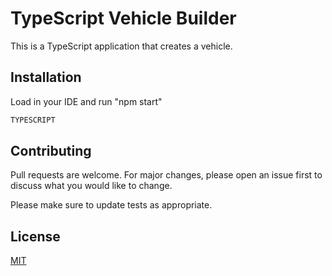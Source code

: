 # TypeScript Vehicle Builder

This is a TypeScript application that creates a vehicle.

## Installation

Load in your IDE and run "npm start"

```bash
TYPESCRIPT
```

## Contributing

Pull requests are welcome. For major changes, please open an issue first
to discuss what you would like to change.

Please make sure to update tests as appropriate.

## License

[MIT](https://choosealicense.com/licenses/mit/)
